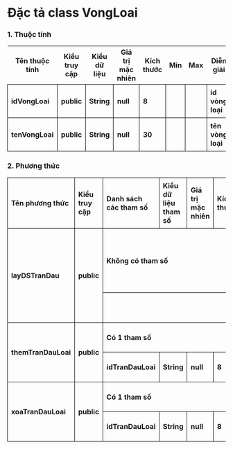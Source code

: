 # Đặc tả class VongLoai

### 1. Thuộc tính
| Tên thuộc tính | Kiểu truy cập | Kiểu dữ liệu | Giá trị mặc nhiên | Kích thước| Min | Max | Diễn giải |
|---|---|---|---|---|---|---|---|
| idVongLoai | public | String | null | 8 | | | id vòng loại |
| tenVongLoai | public | String | null | 30 | | | tên vòng loại |

### 2. Phương thức

<style>
table {
  border-collapse:collapse;
}

td {
  border: 1px solid #000;
  margin: 0;
  font-weight: bold;
  padding: 0.5em;
}
</style>

<table>
    <tr>
        <td>Tên phương thức</td>
        <td>Kiểu truy cập</td>
        <td>Danh sách các tham số</td>
        <td>Kiểu dữ liệu tham số</td>
        <td>Giá trị mặc nhiên</td>
        <td>Kích thước</td>
        <td>Kiểu trả về của phương thức</td>
        <td>Diễn giải</td>
    </tr>
    <tr>
      <td rowspan="2">layDSTranDau</td>
      <td rowspan="2">public</td>
      <td colspan="4">Không có tham số</td>
      <td rowspan="2">List< TranDauLoai ></td>
      <td rowspan="2">Lấy danh sách trận đấu của vòng loại đang xét</td>
    </tr><tr>
      <td colspan="4"></td>
    </tr>
    <tr>
      <td rowspan="2">themTranDauLoai</td>
      <td rowspan="2">public</td>
      <td colspan="4">Có 1 tham số</td>
      <td rowspan="2">bool</td>
      <td rowspan="2">Thêm trận đấu vào vòng đấu</td>
    </tr>
    <tr>
      <td>idTranDauLoai</td>
      <td>String</td>
      <td>null</td>
      <td>8</td>
    </tr>
    <tr>
      <td rowspan="2">xoaTranDauLoai</td>
      <td rowspan="2">public</td>
      <td colspan="4">Có 1 tham số</td>
      <td rowspan="2">bool</td>
      <td rowspan="2">Xóa trận đấu khỏi vòng đấu</td>
    </tr>
    <tr>
      <td>idTranDauLoai</td>
      <td>String</td>
      <td>null</td>
      <td>8</td>
    </tr>
</table>


  
